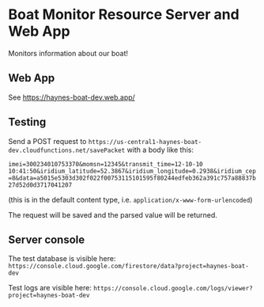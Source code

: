 # Boat Monitor Resource Server and Web App

Monitors information about our boat!

## Web App

See https://haynes-boat-dev.web.app/

## Testing

Send a POST request to `https://us-central1-haynes-boat-dev.cloudfunctions.net/savePacket` with a body like this:

```imei=300234010753370&momsn=12345&transmit_time=12-10-10 10:41:50&iridium_latitude=52.3867&iridium_longitude=0.2938&iridium_cep=8&data=a5015e5303d302f022f00753115101595f80244edfeb362a391c757a88837b27d52d0d3717041207```

(this is in the default content type, i.e. `application/x-www-form-urlencoded`)

The request will be saved and the parsed value will be returned.

## Server console

The test database is visible here: `https://console.cloud.google.com/firestore/data?project=haynes-boat-dev`

Test logs are visible here: `https://console.cloud.google.com/logs/viewer?project=haynes-boat-dev`
